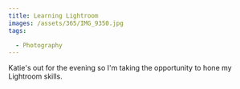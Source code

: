 ```yaml
---
title: Learning Lightroom
images: /assets/365/IMG_9350.jpg
tags:

  - Photography
---
```

Katie's out for the evening so I'm taking the opportunity to hone my Lightroom skills.  